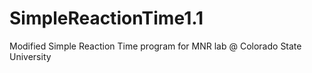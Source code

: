 # SimpleReactionTime1.1
Modified Simple Reaction Time program for MNR lab @ Colorado State University
